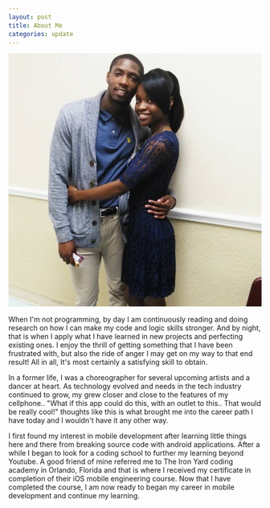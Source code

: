 ```yaml
---
layout: post
title: About Me
categories: update
---
```

<img src="/images/UrZoneImages/couple.png" class="fit image">

When I'm not programming, by day I am continuously reading and doing research on how I can make my code and logic skills stronger. And by night, that is when I apply what I have learned in new projects and perfecting existing ones. I enjoy the thrill of getting something that I have been frustrated with, but also the ride of anger I may get on my way to that end result! All in all, It's most certainly a satisfying skill to obtain.

In a former life, I was  a choreographer for several upcoming artists and a dancer at heart. As technology evolved and needs in the tech industry continued to grow, my grew closer and close to the features of my cellphone.. "What if this app could do this, with an outlet to this.. That would be really cool!" thoughts like this is what brought me into the career path I have today and I wouldn't have it any other way.


I first found my interest in mobile development after learning little things here and there from breaking source code with android applications. After  a while I began to look for a coding school to further my learning beyond Youtube. A good friend of mine referred me to The Iron Yard coding academy in Orlando, Florida and that is where I received my certificate in completion of their iOS mobile engineering course. Now that I have completed the course, I am now ready to began my career in mobile development and continue my learning.
